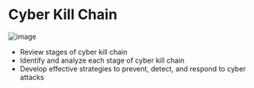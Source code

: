 # Cyber Kill Chain

![image](https://github.com/user-attachments/assets/1683c384-6078-4294-97ea-898f5da82cfb)

* Review stages of cyber kill chain
* Identify and analyze each stage of cyber kill chain
* Develop effective strategies to prevent, detect, and respond to cyber attacks
